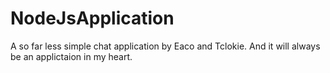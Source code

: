 # NodeJsApplication
A so far less simple chat application by Eaco and Tclokie. And it will always be an applictaion in my heart.
